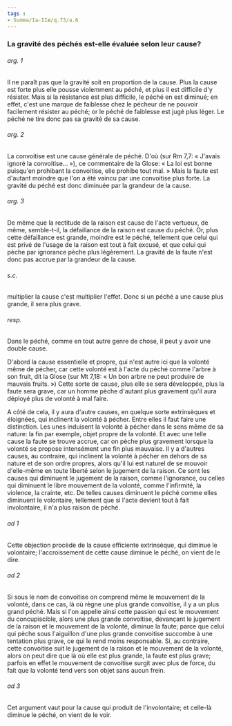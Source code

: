```yaml
---
tags : 
- Summa/Ia-IIæ/q.73/a.6
---
```


### La gravité des péchés est-elle évaluée selon leur cause?

###### arg. 1
Il ne paraît pas que la gravité soit en proportion de la cause. Plus la cause est forte plus elle pousse violemment au péché, et plus il est difficile d'y résister. Mais si la résistance est plus difficile, le péché en est diminué; en effet, c'est une marque de faiblesse chez le pécheur de ne pouvoir facilement résister au péché; or le péché de faiblesse est jugé plus léger. Le péché ne tire donc pas sa gravité de sa cause. 

###### arg. 2
La convoitise est une cause générale de péché. D'où (sur Rm 7,7: « J'avais ignoré la convoitise... »), ce commentaire de la Glose: « La loi est bonne puisqu'en prohibant la convoitise, elle prohibe tout mal. » Mais la faute est d'autant moindre que l'on a été vaincu par une convoitise plus forte. La gravité du péché est donc diminuée par la grandeur de la cause. 

###### arg. 3
De même que la rectitude de la raison est cause de l'acte vertueux, de même, semble-t-il, la défaillance de la raison est cause du péché. Or, plus cette défaillance est grande, moindre est le péché, tellement que celui qui est privé de l'usage de la raison est tout à fait excusé, et que celui qui pèche par ignorance pèche plus légèrement. La gravité de la faute n'est donc pas accrue par la grandeur de la cause. 

###### s.c.
multiplier la cause c'est multiplier l'effet. Donc si un péché a une cause plus grande, il sera plus grave. 

###### resp.
Dans le péché, comme en tout autre genre de chose, il peut y avoir une double cause. 

D'abord la cause essentielle et propre, qui n'est autre ici que la volonté même de pécher, car cette volonté est à l'acte du péché comme l'arbre à son fruit, dit la Glose (sur Mt 7,18: « Un bon arbre ne peut produire de mauvais fruits. ») Cette sorte de cause, plus elle se sera développée, plus la faute sera grave, car un homme pèche d'autant plus gravement qu'il aura déployé plus de volonté à mal faire. 

A côté de cela, il y aura d'autre causes, en quelque sorte extrinsèques et éloignées, qui inclinent la volonté à pécher. Entre elles il faut faire une distinction. Les unes induisent la volonté à pécher dans le sens même de sa nature: la fin par exemple, objet propre de la volonté. Et avec une telle cause la faute se trouve accrue, car on pèche plus gravement lorsque la volonté se propose intensément une fin plus mauvaise. Il y a d'autres causes, au contraire, qui inclinent la volonté à pécher en dehors de sa nature et de son ordre propres, alors qu'il lui est naturel de se mouvoir d'elle-même en toute liberté selon le jugement de la raison. Ce sont les causes qui diminuent le jugement de la raison, comme l'ignorance, ou celles qui diminuent le libre mouvement de la volonté, comme l'infirmité, la violence, la crainte, etc. De telles causes diminuent le péché comme elles diminuent le volontaire, tellement que si l'acte devient tout à fait involontaire, il n'a plus raison de péché. 

###### ad 1
Cette objection procède de la cause efficiente extrinsèque, qui diminue le volontaire; l'accroissement de cette cause diminue le péché, on vient de le dire. 

###### ad 2
Si sous le nom de convoitise on comprend même le mouvement de la volonté, dans ce cas, là où règne une plus grande convoitise, il y a un plus grand péché. Mais si l'on appelle ainsi cette passion qui est le mouvement du concupiscible, alors une plus grande convoitise, devançant le jugement de la raison et le mouvement de la volonté, diminue la faute; parce que celui qui pèche sous l'aiguillon d'une plus grande convoitise succombe à une tentation plus grave, ce qui le rend moins responsable. Si, au contraire, cette convoitise suit le jugement de la raison et le mouvement de la volonté, alors on peut dire que là où elle est plus grande, la faute est plus grave; parfois en effet le mouvement de convoitise surgit avec plus de force, du fait que la volonté tend vers son objet sans aucun frein. 

###### ad 3
Cet argument vaut pour la cause qui produit de l'involontaire; et celle-là diminue le péché, on vient de le voir. 

